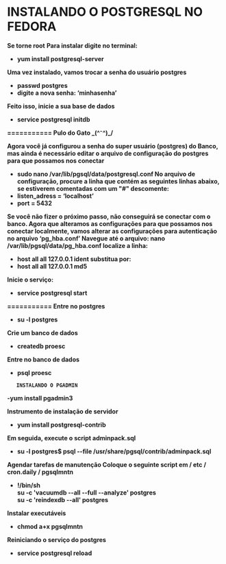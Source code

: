 INSTALANDO O POSTGRESQL NO FEDORA    
===========

<strong>Se torne root</strong>
<strong>Para instalar digite no terminal:
- yum install postgresql-server

<strong>Uma vez instalado, vamos trocar a senha do usuário postgres</strong>
- passwd postgres
- digite a nova senha: ‘minhasenha’

<strong>Feito isso, inicie a sua base de dados</strong>
- service postgresql initdb 

===========
Pulo do Gato \_(^⁻^)_/

<strong>Agora você já configurou a senha do super usuário (postgres) do Banco, mas ainda é necessário editar o arquivo de configuração do postgres para que possamos nos conectar</strong>
- sudo nano /var/lib/pgsql/data/postgresql.conf
<strong>No arquivo de configuração, procure a linha que contém as seguintes linhas abaixo, se estiverem comentadas com um "#" descomente:</strong>
- listen_adress = ‘localhost’
- port = 5432

<strong>Se você não fizer o próximo passo, não conseguirá se conectar com o banco. 
Agora que alteramos as configurações para que possamos nos conectar localmente, vamos alterar as configurações para autenticação no arquivo ‘pg_hba.conf’</strong>
<strong>Navegue até o arquivo: </strong>
nano /var/lib/pgsql/data/pg_hba.conf
<strong>localize a linha: </strong>
- host all all 127.0.0.1 ident
<strong>substitua por: </strong>
- host all all 127.0.0.1 md5

<strong>Inicie o serviço:</strong>
- service postgresql start 

===========
<strong>Entre no postgres</strong>
- su -l postgres

<strong>Crie um banco de dados</strong>
- createdb proesc

<strong>Entre no banco de dados</strong>
- psql proesc

```					  					  
   INSTALANDO O PGADMIN    
```

-yum install pgadmin3

<strong>Instrumento de instalação de servidor</strong>
- yum install postgresql-contrib

<strong>Em seguida, execute o script adminpack.sql</strong>
- su -l postgres$ psql --file /usr/share/pgsql/contrib/adminpack.sql

<strong>Agendar tarefas de manutenção 
Coloque o seguinte script em / etc / cron.daily / pgsqlmntn</strong>
- !/bin/sh  
su -c 'vacuumdb --all --full --analyze' postgres  
su -c 'reindexdb --all' postgres

<strong>Instalar executáveis</strong>
- chmod a+x pgsqlmntn

<strong>Reiniciando o serviço do postgres</strong>
- service postgresql reload
